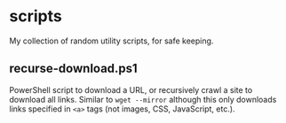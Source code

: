 scripts
=======

My collection of random utility scripts, for safe keeping.


recurse-download.ps1
--------------------
PowerShell script to download a URL, or recursively crawl a site to download
all links. Similar to `wget --mirror` although this only downloads links
specified in `<a>` tags (not images, CSS, JavaScript, etc.).
